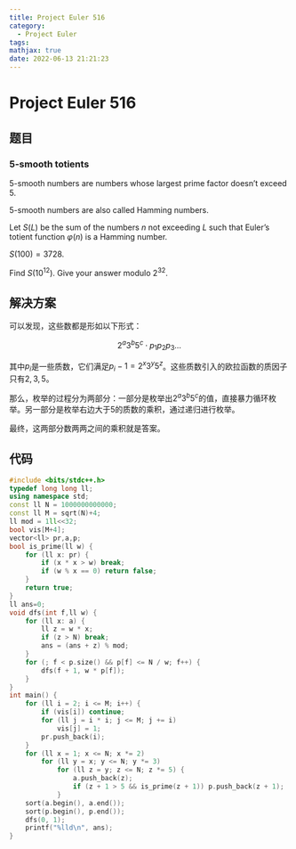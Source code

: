 ```yaml
---
title: Project Euler 516
category:
  - Project Euler
tags:
mathjax: true
date: 2022-06-13 21:21:23
---
```


<escape><!-- more --></escape>

# Project Euler 516

## 题目

### 5-smooth totients

$5$-smooth numbers are numbers whose largest prime factor doesn’t exceed $5$.

$5$-smooth numbers are also called Hamming numbers.

Let $S(L)$ be the sum of the numbers $n$ not exceeding $L$ such that Euler’s totient function $\varphi(n)$ is a Hamming number.

$S(100)=3728$.

Find $S(10^{12})$. Give your answer modulo $2^{32}$.

## 解决方案

可以发现，这些数都是形如以下形式：

$$2^a3^b5^c\cdot p_1p_2p_3\dots$$

其中$p_i$是一些质数，它们满足$p_i-1=2^x3^y5^z$。这些质数引入的欧拉函数的质因子只有$2,3,5$。

那么，枚举的过程分为两部分：一部分是枚举出$2^a3^b5^c$的值，直接暴力循环枚举。另一部分是枚举右边大于$5$的质数的乘积，通过递归进行枚举。

最终，这两部分数两两之间的乘积就是答案。

## 代码

```C++
#include <bits/stdc++.h>
typedef long long ll;
using namespace std;
const ll N = 1000000000000;
const ll M = sqrt(N)+4;
ll mod = 1ll<<32;
bool vis[M+4];
vector<ll> pr,a,p;
bool is_prime(ll w) {
    for (ll x: pr) {
        if (x * x > w) break;
        if (w % x == 0) return false;
    }
    return true;
}
ll ans=0;
void dfs(int f,ll w) {
    for (ll x: a) {
        ll z = w * x;
        if (z > N) break;
        ans = (ans + z) % mod;
    }
    for (; f < p.size() && p[f] <= N / w; f++) {
        dfs(f + 1, w * p[f]);
    }
}
int main() {
    for (ll i = 2; i <= M; i++) {
        if (vis[i]) continue;
        for (ll j = i * i; j <= M; j += i)
            vis[j] = 1;
        pr.push_back(i);
    }
    for (ll x = 1; x <= N; x *= 2)
        for (ll y = x; y <= N; y *= 3)
            for (ll z = y; z <= N; z *= 5) {
                a.push_back(z);
                if (z + 1 > 5 && is_prime(z + 1)) p.push_back(z + 1);
            }
    sort(a.begin(), a.end());
    sort(p.begin(), p.end());
    dfs(0, 1);
    printf("%lld\n", ans);
}
```
